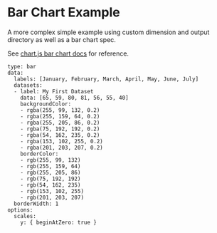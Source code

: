 # Bar Chart Example

A more complex simple example using custom dimension and output directory as well as a bar chart spec.

See [chart.js bar chart docs](https://www.chartjs.org/docs/latest/charts/bar.html) for reference.

```{#chart width=800 height=600 out=/tmp}
type: bar
data:
  labels: [January, February, March, April, May, June, July]
  datasets:
  - label: My First Dataset
    data: [65, 59, 80, 81, 56, 55, 40]
    backgroundColor: 
    - rgba(255, 99, 132, 0.2)
    - rgba(255, 159, 64, 0.2)
    - rgba(255, 205, 86, 0.2)
    - rgba(75, 192, 192, 0.2)
    - rgba(54, 162, 235, 0.2)
    - rgba(153, 102, 255, 0.2)
    - rgba(201, 203, 207, 0.2)
    borderColor: 
    - rgb(255, 99, 132)
    - rgb(255, 159, 64)
    - rgb(255, 205, 86)
    - rgb(75, 192, 192)
    - rgb(54, 162, 235)
    - rgb(153, 102, 255)
    - rgb(201, 203, 207)
  borderWidth: 1
options:
  scales: 
    y: { beginAtZero: true }
```
